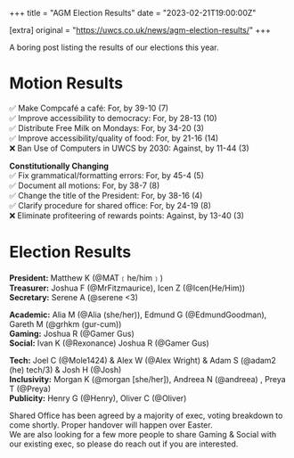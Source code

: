 +++
title = "AGM Election Results"
date = "2023-02-21T19:00:00Z"

[extra]
original = "https://uwcs.co.uk/news/agm-election-results/"
+++

<p data-block-key="7k4en">A boring post listing the results of our elections this year.</p>

<!-- more -->

# Motion Results
✅ Make Compcafé a café: For, by 39-10 (7)  
✅ Improve accessibility to democracy: For, by 28-13 (10)  
✅ Distribute Free Milk on Mondays: For, by 34-20 (3)  
✅ Improve accessibility/quality of food: For, by 21-16 (14)  
❌ Ban Use of Computers in UWCS by 2030: Against, by 11-44 (3)  

**Constitutionally Changing**  
✅ Fix grammatical/formatting errors: For, by 45-4 (5)  
✅ Document all motions: For, by 38-7 (8)  
✅ Change the title of the President: For, by 38-16 (4)  
✅ Clarify procedure for shared office: For, by 24-19 (8)  
❌ Eliminate profiteering of rewards points: Against, by 13-40 (3)  

# Election Results
**President:** Matthew K (@MAT﹝he/him﹞)  
**Treasurer:** Joshua F (@MrFitzmaurice), Icen Z (@Icen(He/Him))   
**Secretary:** Serene A (@serene <3)  

**Academic:** Alia M (@Alia (she/her)), Edmund G (@EdmundGoodman), Gareth M (@grhkm (gur-cum))   
**Gaming:** Joshua R (@Gamer Gus)  
**Social:** Ivan K (@Rexonance) Joshua R (@Gamer Gus)   

**Tech:** Joel C (@Mole1424) & Alex W (@Alex Wright) & Adam S (@adam2 (he) tech/3) & Josh H (@Josh)   
**Inclusivity:** Morgan K (@morgan [she/her]), Andreea N (@andreea) , Preya T (@Preya)  
**Publicity:** Henry G (@Henry), Oliver C (@Oliver)  

Shared Office has been agreed by a majority of exec, voting breakdown to come shortly.
Proper handover will happen over Easter.  
We are also looking for a few more people to share Gaming & Social with our existing exec, so please do reach out if you are interested.
